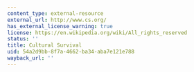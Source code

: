 ```yaml
---
content_type: external-resource
external_url: http://www.cs.org/
has_external_license_warning: true
license: https://en.wikipedia.org/wiki/All_rights_reserved
status: ''
title: Cultural Survival
uid: 54a2d9bb-8f7a-4662-ba34-aba7e121e788
wayback_url: ''
---
```

